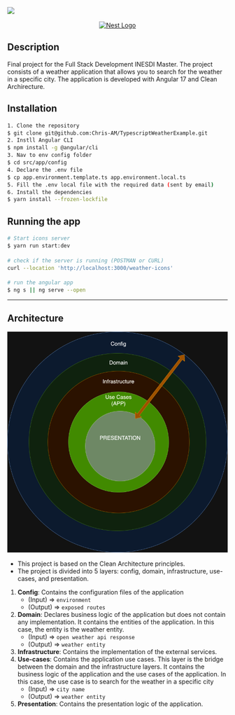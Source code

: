 <a href="https://www.inesdi.com/landing-maestrias/" target="blank"><img src="https://www.lectiva.com/assets/es/logos/centro/id/126420/size/m.jpg" ></a>

<p align="center">
  <a href="https://angular.dev/" target="blank"><img src="https://miro.medium.com/v2/resize:fit:1200/1*ltflx9wC-GBuLfnCpMkeLw.png" width="200" alt="Nest Logo" /></a>
</p>

## Description

Final project for the Full Stack Development INESDI Master. The project consists of a weather application that allows you to search for the weather in a specific city. The application is developed with Angular 17 and Clean Archirecture.

## Installation

```bash
1. Clone the repository
$ git clone git@github.com:Chris-AM/TypescriptWeatherExample.git
2. Instll Angular CLI
$ npm install -g @angular/cli
3. Nav to env config folder
$ cd src/app/config
4. Declare the .env file
$ cp app.environment.template.ts app.environment.local.ts
5. Fill the .env local file with the required data (sent by email)
6. Install the dependencies
$ yarn install --frozen-lockfile
```

## Running the app

```bash
# Start icons server
$ yarn run start:dev

# check if the server is running (POSTMAN or CURL)
curl --location 'http://localhost:3000/weather-icons'

# run the angular app
$ ng s || ng serve --open
```
***

## Architecture
<p align="center">
 <img src="src/assets/layers.png" width="600" alt="Nest Logo" />
</p>

- This project is based on the Clean Architecture principles.
- The project is divided into 5 layers: config, domain, infrastructure, use-cases, and presentation.
1) **Config**: Contains the configuration files of the application 
    - (Input) => `environment`
    - (Output) => `exposed routes`
2) **Domain**: Declares business logic of the application but does not contain any implementation. It contains the entities of the application. In this case, the entity is the weather entity.
    - (Input) => `open weather api response`
    - (Output) => `weather entity`
3) **Infrastructure**: Contains the implementation of the external services.
4) **Use-cases**: Contains the application use cases. This layer is the bridge between the domain and the infrastructure layers. It contains the business logic of the application and the use cases of the application. In this case, the use case is to search for the weather in a specific city
    - (Input) => `city name`
    - (Output) => `weather entity`
5) **Presentation**: Contains the presentation logic of the application.
